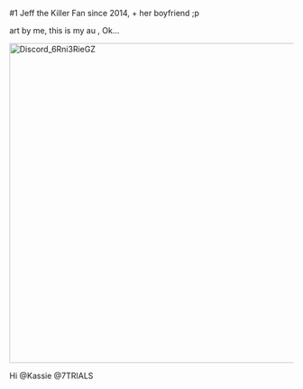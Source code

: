 
#1 Jeff the Killer Fan since 2014, + her boyfriend ;p

art by me, this is my au , Ok...

<img width="586" height="567" alt="Discord_6Rni3RieGZ" src="https://github.com/user-attachments/assets/1de7e2fd-2d5c-43be-9431-424efadf8e9d" />


Hi @Kassie @7TRIALS
